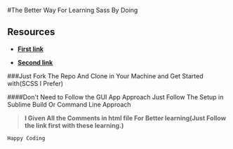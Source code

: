 #The Better Way For Learning Sass By Doing

## Resources

+ [**First link**](https://scotch.io/tutorials/getting-started-with-sass)

+ [**Second link**](https://medium.com/@ricardozea/sass-for-beginners-the-friendliest-guide-about-how-to-install-use-sass-on-windows-22ff4a32c1f7)

###Just Fork The Repo And Clone in Your Machine and Get Started with(SCSS I Prefer)

####Don't Need to Follow the GUI App Approach Just Follow The Setup in Sublime Build Or Command Line Approach

> **I Given All the Comments in html file For Better learning(Just Follow the link first with these learning.)**

`Happy Coding` 
